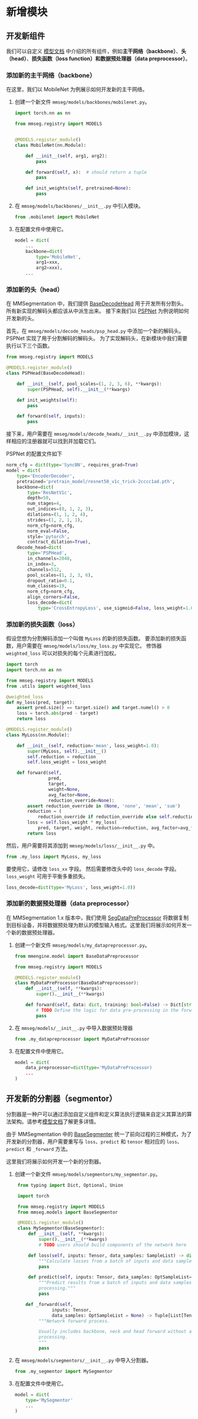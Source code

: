 # 新增模块

## 开发新组件

我们可以自定义 [模型文档](./models.md) 中介绍的所有组件，例如**主干网络（backbone）**、**头（head）**、**损失函数（loss function）**和**数据预处理器（data preprocessor）**。

### 添加新的主干网络（backbone）

在这里，我们以 MobileNet 为例展示如何开发新的主干网络。

1. 创建一个新文件 `mmseg/models/backbones/mobilenet.py`。

   ```python
   import torch.nn as nn

   from mmseg.registry import MODELS


   @MODELS.register_module()
   class MobileNet(nn.Module):

       def __init__(self, arg1, arg2):
           pass

       def forward(self, x):  # should return a tuple
           pass

       def init_weights(self, pretrained=None):
           pass
   ```

2. 在 `mmseg/models/backbones/__init__.py` 中引入模块。

   ```python
   from .mobilenet import MobileNet
   ```

3. 在配置文件中使用它。

   ```python
   model = dict(
       ...
       backbone=dict(
           type='MobileNet',
           arg1=xxx,
           arg2=xxx),
       ...
   ```

### 添加新的头（head）

在 MMSegmentation 中，我们提供 [BaseDecodeHead](https://github.com/open-mmlab/mmsegmentation/blob/1.x/mmseg/models/decode_heads/decode_head.py#L17) 用于开发所有分割头。
所有新实现的解码头都应该从中派生出来。
接下来我们以 [PSPNet](https://arxiv.org/abs/1612.01105) 为例说明如何开发新的头。

首先，在 `mmseg/models/decode_heads/psp_head.py` 中添加一个新的解码头。
PSPNet 实现了用于分割解码的解码头。
为了实现解码头，在新模块中我们需要执行以下三个函数。

```python
from mmseg.registry import MODELS

@MODELS.register_module()
class PSPHead(BaseDecodeHead):

    def __init__(self, pool_scales=(1, 2, 3, 6), **kwargs):
        super(PSPHead, self).__init__(**kwargs)

    def init_weights(self):
        pass

    def forward(self, inputs):
        pass
```

接下来，用户需要在 `mmseg/models/decode_heads/__init__.py` 中添加模块，这样相应的注册器就可以找到并加载它们。

PSPNet 的配置文件如下

```python
norm_cfg = dict(type='SyncBN', requires_grad=True)
model = dict(
    type='EncoderDecoder',
    pretrained='pretrain_model/resnet50_v1c_trick-2cccc1ad.pth',
    backbone=dict(
        type='ResNetV1c',
        depth=50,
        num_stages=4,
        out_indices=(0, 1, 2, 3),
        dilations=(1, 1, 2, 4),
        strides=(1, 2, 1, 1),
        norm_cfg=norm_cfg,
        norm_eval=False,
        style='pytorch',
        contract_dilation=True),
    decode_head=dict(
        type='PSPHead',
        in_channels=2048,
        in_index=3,
        channels=512,
        pool_scales=(1, 2, 3, 6),
        dropout_ratio=0.1,
        num_classes=19,
        norm_cfg=norm_cfg,
        align_corners=False,
        loss_decode=dict(
            type='CrossEntropyLoss', use_sigmoid=False, loss_weight=1.0)))

```

### 添加新的损失函数（loss）

假设您想为分割解码添加一个叫做 `MyLoss` 的新的损失函数。
要添加新的损失函数，用户需要在 `mmseg/models/loss/my_loss.py` 中实现它。
修饰器 `weighted_loss` 可以对损失的每个元素进行加权。

```python
import torch
import torch.nn as nn

from mmseg.registry import MODELS
from .utils import weighted_loss

@weighted_loss
def my_loss(pred, target):
    assert pred.size() == target.size() and target.numel() > 0
    loss = torch.abs(pred - target)
    return loss

@MODELS.register_module()
class MyLoss(nn.Module):

    def __init__(self, reduction='mean', loss_weight=1.0):
        super(MyLoss, self).__init__()
        self.reduction = reduction
        self.loss_weight = loss_weight

    def forward(self,
                pred,
                target,
                weight=None,
                avg_factor=None,
                reduction_override=None):
        assert reduction_override in (None, 'none', 'mean', 'sum')
        reduction = (
            reduction_override if reduction_override else self.reduction)
        loss = self.loss_weight * my_loss(
            pred, target, weight, reduction=reduction, avg_factor=avg_factor)
        return loss
```

然后，用户需要将其添加到 `mmseg/models/loss/__init__.py` 中。

```python
from .my_loss import MyLoss, my_loss

```

要使用它，请修改 `loss_xx` 字段。
然后需要修改头中的 `loss_decode` 字段。
`loss_weight` 可用于平衡多重损失。

```python
loss_decode=dict(type='MyLoss', loss_weight=1.0))
```

### 添加新的数据预处理器（data preprocessor）

在 MMSegmentation 1.x 版本中，我们使用 [SegDataPreProcessor](https://github.com/open-mmlab/mmsegmentation/blob/main/mmseg/models/data_preprocessor.py#L13) 将数据复制到目标设备，并将数据预处理为默认的模型输入格式。这里我们将展示如何开发一个新的数据预处理器。

1. 创建一个新文件 `mmseg/models/my_datapreprocessor.py`。

   ```python
   from mmengine.model import BaseDataPreprocessor

   from mmseg.registry import MODELS

   @MODELS.register_module()
   class MyDataPreProcessor(BaseDataPreprocessor):
       def __init__(self, **kwargs):
           super().__init__(**kwargs)

       def forward(self, data: dict, training: bool=False) -> Dict[str, Any]:
           # TODO Define the logic for data pre-processing in the forward method
           pass
   ```

2. 在 `mmseg/models/__init__.py` 中导入数据预处理器

   ```python
   from .my_datapreprocessor import MyDataPreProcessor
   ```

3. 在配置文件中使用它。

   ```python
   model = dict(
       data_preprocessor=dict(type='MyDataPreProcessor)
       ...
   )
   ```

## 开发新的分割器（segmentor）

分割器是一种户可以通过添加自定义组件和定义算法执行逻辑来自定义其算法的算法架构。请参考[模型文档](./models.md)了解更多详情。

由于 MMSegmentation 中的 [BaseSegmenter](https://github.com/open-mmlab/mmsegmentation/blob/1.x/mmseg/models/segmentors/base.py#L15) 统一了前向过程的三种模式，为了开发新的分割器，用户需要重写与 `loss`、`predict` 和 `tensor` 相对应的 `loss`、`predict` 和 `_forward` 方法。

这里我们将展示如何开发一个新的分割器。

1. 创建一个新文件 `mmseg/models/segmentors/my_segmentor.py`。

   ```python
    from typing import Dict, Optional, Union

    import torch

    from mmseg.registry import MODELS
    from mmseg.models import BaseSegmentor

    @MODELS.register_module()
    class MySegmentor(BaseSegmentor):
        def __init__(self, **kwargs):
            super().__init__(**kwargs)
            # TODO users should build components of the network here

        def loss(self, inputs: Tensor, data_samples: SampleList) -> dict:
            """Calculate losses from a batch of inputs and data samples."""
            pass

        def predict(self, inputs: Tensor, data_samples: OptSampleList=None) -> SampleList:
            """Predict results from a batch of inputs and data samples with post-
            processing."""
            pass

       def _forward(self,
                 inputs: Tensor,
                 data_samples: OptSampleList = None) -> Tuple[List[Tensor]]:
            """Network forward process.

            Usually includes backbone, neck and head forward without any post-
            processing.
            """
            pass
   ```

2. 在 `mmseg/models/segmentors/__init__.py` 中导入分割器。

   ```python
   from .my_segmentor import MySegmentor
   ```

3. 在配置文件中使用它。

   ```python
   model = dict(
       type='MySegmentor'
       ...
   )
   ```
